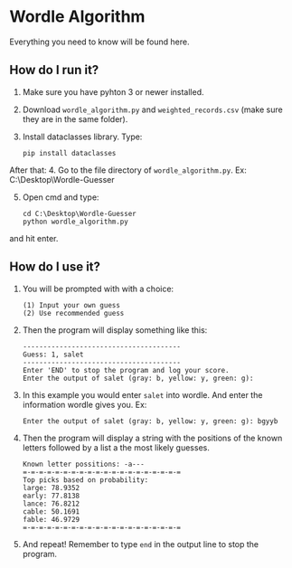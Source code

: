 # Wordle Algorithm

Everything you need to know will be found here.

## How do I run it?

1.  Make sure you have pyhton 3 or newer installed.
2.  Download `wordle_algorithm.py` and `weighted_records.csv` (make sure they are in the same folder).
3.  Install dataclasses library. Type:

        pip install dataclasses

After that: 4. Go to the file directory of `wordle_algorithm.py`. Ex:
C:\Desktop\Wordle-Guesser

5.  Open cmd and type:

        cd C:\Desktop\Wordle-Guesser
        python wordle_algorithm.py

and hit enter.

## How do I use it?

1.  You will be prompted with with a choice:

        (1) Input your own guess
        (2) Use recommended guess

2.  Then the program will display something like this:

        ---------------------------------------
        Guess: 1, salet
        ---------------------------------------
        Enter 'END' to stop the program and log your score.
        Enter the output of salet (gray: b, yellow: y, green: g):

3.  In this example you would enter `salet` into wordle. And enter the information wordle gives you. Ex:

        Enter the output of salet (gray: b, yellow: y, green: g): bgyyb

4.  Then the program will display a string with the positions of the known letters followed by a list a the most likely guesses.

        Known letter possitions: -a---
        =-=-=-=-=-=-=-=-=-=-=-=-=-=-=-=-=-=-=-=
        Top picks based on probability:
        large: 78.9352
        early: 77.8138
        lance: 76.8212
        cable: 50.1691
        fable: 46.9729
        =-=-=-=-=-=-=-=-=-=-=-=-=-=-=-=-=-=-=-=

5.  And repeat! Remember to type `end` in the output line to stop the program.
